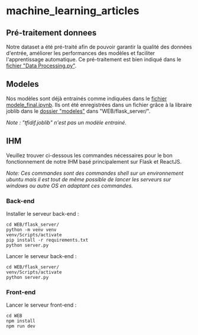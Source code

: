 # machine_learning_articles

## Pré-traitement donnees

Notre dataset a été pré-traité afin de pouvoir garantir la qualité des données d'entrée, améliorer les performances des modèles et faciliter l'apprentissage automatique.
Ce pré-traitement est bien indiqué dans le [fichier "Data Processing.py"](https://github.com/ilyaslm/Machine-learning/blob/main/Mod%C3%A8le_final.ipynb).

## Modeles

Nos modèles sont déjà entrainés comme indiquées dans le [fichier modele_final.ipynb](https://github.com/ilyaslm/Machine-learning/blob/main/Data%20Processing.ipynb).
Ils ont été enregistrées dans un fichier grâce à la libraire joblib dans le [dossier "modeles"](https://github.com/ilyaslm/Machine-learning/tree/main/WEB/flask_server/modeles) dans "WEB/flask_server/".

*Note : "tfidif.joblib" n'est pas un modèle entrainé.*

## IHM

Veuillez trouver ci-dessous les commandes nécessaires pour le bon fonctionnement de notre IHM basé principalement sur Flask et ReactJS.

*Note: Ces commandes sont des commandes shell sur un environnement ubuntu mais il est tout de même possible de lancer les serveurs sur windows ou autre OS en adaptant ces commandes.*

### Back-end

Installer le serveur back-end :

```
cd WEB/flask_server/
python -m venv venv
venv/Scripts/activate
pip install -r requirements.txt
python server.py
```

Lancer le serveur back-end :

```
cd WEB/flask_server/
venv/Scripts/activate
python server.py
```

### Front-end

Lancer le serveur front-end :

```
cd WEB
npm install
npm run dev
```

